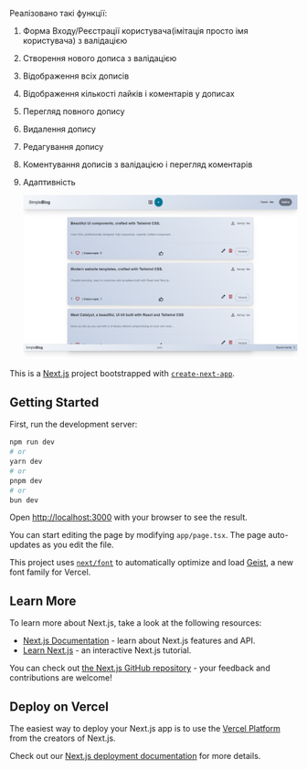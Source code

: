 Реалізовано такі функції:

1. Форма Входу/Реєстрації користувача(імітація просто імя користувача) з валідацією
2. Створення нового дописа з валідацією
3. Відображення всіх дописів
4. Відображення кількості лайків і коментарів у дописах
5. Перегляд повного допису
6. Видалення допису
7. Редагування допису
8. Коментування дописів з валідацією і перегляд коментарів
9. Адаптивність

   ![Скріншот інтерфейсу](/public/simple-blog.png)
   
This is a [Next.js](https://nextjs.org) project bootstrapped with [`create-next-app`](https://nextjs.org/docs/app/api-reference/cli/create-next-app).

## Getting Started

First, run the development server:

```bash
npm run dev
# or
yarn dev
# or
pnpm dev
# or
bun dev
```

Open [http://localhost:3000](http://localhost:3000) with your browser to see the result.

You can start editing the page by modifying `app/page.tsx`. The page auto-updates as you edit the file.

This project uses [`next/font`](https://nextjs.org/docs/app/building-your-application/optimizing/fonts) to automatically optimize and load [Geist](https://vercel.com/font), a new font family for Vercel.

## Learn More

To learn more about Next.js, take a look at the following resources:

- [Next.js Documentation](https://nextjs.org/docs) - learn about Next.js features and API.
- [Learn Next.js](https://nextjs.org/learn) - an interactive Next.js tutorial.

You can check out [the Next.js GitHub repository](https://github.com/vercel/next.js) - your feedback and contributions are welcome!

## Deploy on Vercel

The easiest way to deploy your Next.js app is to use the [Vercel Platform](https://vercel.com/new?utm_medium=default-template&filter=next.js&utm_source=create-next-app&utm_campaign=create-next-app-readme) from the creators of Next.js.

Check out our [Next.js deployment documentation](https://nextjs.org/docs/app/building-your-application/deploying) for more details.
